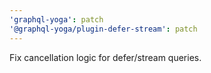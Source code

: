 ```yaml
---
'graphql-yoga': patch
'@graphql-yoga/plugin-defer-stream': patch
---
```


Fix cancellation logic for defer/stream queries.
